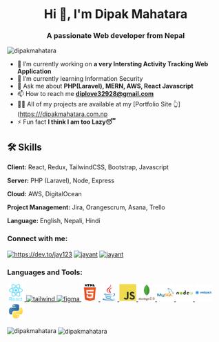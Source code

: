 <h1 align="center">Hi 👋, I'm Dipak Mahatara</h1>
<h3 align="center">A passionate Web developer from Nepal</h3>

<p align="left"> <img src="https://komarev.com/ghpvc/?username=dipakmahatara&label=Profile%20views&color=brightgreen&style=flat" alt="dipakmahatara" /> </p>

- 🔭 I’m currently working on **a very Intersting Activity Tracking Web Application**
- 🌱 I’m currently learning Information Security
- 💬 Ask me about **PHP(Laravel), MERN, AWS, React Javascript**
- 📫 How to reach me **diplove32928@gmail.com**
- 👨‍💻 All of my projects are available at my [Portfolio Site 👆]([https:///dipakmahatara.com.np](https://dipakmahatara.com.np/)
- ⚡ Fun fact **I think I am too Lazy😴**

## 🛠 Skills

**Client:** React, Redux, TailwindCSS, Bootstrap, Javascript

**Server:** PHP (Laravel), Node, Express

**Cloud:** AWS, DigitalOcean

**Project Management:** Jira, Orangescrum, Asana, Trello

**Language:** English, Nepali, Hindi

<h3 align="left">Connect with me:</h3>
<p align="left">
<a href="https://twitter.com/DeepDaSolution" target="blank"><img align="center" src="https://upload.wikimedia.org/wikipedia/commons/4/4f/Twitter-logo.svg" alt="https://dev.to/jay123" height="30" width="40" /></a>
<a href="https://www.linkedin.com/in/dipak-mahatara-0a28b3170/" target="blank"><img align="center" src="https://raw.githubusercontent.com/rahuldkjain/github-profile-readme-generator/master/src/images/icons/Social/linked-in-alt.svg" alt="jayant" height="30" width="40" /></a>
<a href="https://www.instagram.com/dipakmahatara/" target="blank"><img align="center" src="https://upload.wikimedia.org/wikipedia/commons/9/95/Instagram_logo_2022.svg" alt="jayant" height="30" width="40" /></a>
</p>

<h3 align="left">Languages and Tools:</h3>
<p align="left">  <a href="https://reactjs.org/" target="_blank" rel="noreferrer"> <img src="https://raw.githubusercontent.com/devicons/devicon/master/icons/react/react-original-wordmark.svg" alt="react" width="40" height="40"/> </a>  <a href="https://tailwindcss.com/" target="_blank" rel="noreferrer"> <img src="https://www.vectorlogo.zone/logos/tailwindcss/tailwindcss-icon.svg" alt="tailwind" width="40" height="40"/> </a> <a href="https://www.figma.com/" target="_blank" rel="noreferrer"> <img src="https://www.vectorlogo.zone/logos/figma/figma-icon.svg" alt="figma" width="40" height="40"/> </a> <a href="https://www.w3.org/html/" target="_blank" rel="noreferrer"> <img src="https://raw.githubusercontent.com/devicons/devicon/master/icons/html5/html5-original-wordmark.svg" alt="html5" width="40" height="40"/> </a> <a href="https://www.java.com" target="_blank" rel="noreferrer"> <img src="https://raw.githubusercontent.com/devicons/devicon/master/icons/java/java-original.svg" alt="java" width="40" height="40"/> </a> <a href="https://developer.mozilla.org/en-US/docs/Web/JavaScript" target="_blank" rel="noreferrer"> <img src="https://raw.githubusercontent.com/devicons/devicon/master/icons/javascript/javascript-original.svg" alt="javascript" width="40" height="40"/> </a> <a href="https://www.mongodb.com/" target="_blank" rel="noreferrer"> <img src="https://raw.githubusercontent.com/devicons/devicon/master/icons/mongodb/mongodb-original-wordmark.svg" alt="mongodb" width="40" height="40"/> </a> <a href="https://www.mysql.com/" target="_blank" rel="noreferrer"> <img src="https://raw.githubusercontent.com/devicons/devicon/master/icons/mysql/mysql-original-wordmark.svg" alt="mysql" width="40" height="40"/> </a> <a href="https://nodejs.org" target="_blank" rel="noreferrer"> <img src="https://raw.githubusercontent.com/devicons/devicon/master/icons/nodejs/nodejs-original-wordmark.svg" alt="nodejs" width="40" height="40"/> </a> <a href="https://webpack.js.org" target="_blank" rel="noreferrer"> <img src="https://raw.githubusercontent.com/devicons/devicon/d00d0969292a6569d45b06d3f350f463a0107b0d/icons/webpack/webpack-original-wordmark.svg" alt="webpack" width="40" height="40"/> </a><a href="https://www.python.org" target="_blank" rel="noreferrer"> <img src="https://raw.githubusercontent.com/devicons/devicon/master/icons/python/python-original.svg" alt="python" width="40" height="40"/> </a> </p>


<p><img align="left" src="https://github-readme-stats.vercel.app/api/top-langs?username=dipakmahatara&show_icons=true&locale=en&layout=compact" alt="dipakmahatara" /></p>
<p>&nbsp;<img align="center" src="https://github-readme-stats.vercel.app/api?username=dipakmahatara&show_icons=true&locale=en" alt="dipakmahatara"/></p>
